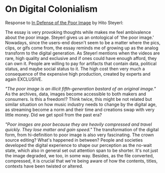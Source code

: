 
# On Digital Colonialism 
Response to [In Defense of the Poor Image](http://www.e-flux.com/journal/10/61362/in-defense-of-the-poor-image/) by Hito Steyerl:

The essay is very provoking thoughts while makes me feel ambivalence about the poor image.
Steyerl gives us an ontological of 'the poor image.' Nowadays, since the users-end doesn't seem to be a matter where the pics, clips, or gifs come from, the essay reminds me of growing up as the analog transform to the digital generation. As Steyerl mentions when the videos are rare, high quality and exclusive and if ones could have enough afford, they can own it. People are willing to pay for artifacts that contain data, political status, and maybe social status to it. The high cost then very much a consequence of the expensive high production, created by experts and again EXCLUSIVE.

*"The poor image is an illicit fifth-generation bastard of an original image."*
As the archives, data, images become accessible to both makers and consumers. Is this a freedom!? Think twice, this might be not related but similar situation on how music industry needs to change by the digital age, as streaming become a norm and their time and creations swap with very little money. Did we get spoil from the past era?

*"Poor images are poor because they are heavily compressed and travel quickly. They lose matter and gain speed."*
The transformation of the digital form, from hi-definition to poor image is also very fascinating. The crown source editing?  What's happened in between? People and societies developed the digital experience to shape our perception as the no-wait state, which also in general set out attention span to be shorter. It's not just the image degraded, we too, in some way. Besides, as the file converted, compressed, it is crucial that we're being aware of how the contents, titles, contexts have been twisted or altered.
